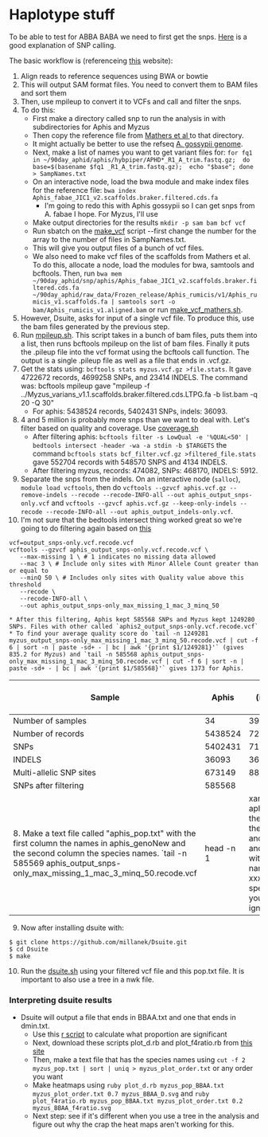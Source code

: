 # Haplotype stuff

To be able to test for ABBA BABA we need to first get the snps. [Here](http://data-science-sequencing.github.io/Win2018/lectures/lecture10/) is a good explanation of SNP calling.

The basic workflow is (referenceing [this](https://sateeshperi.github.io/nextflow_varcal/nextflow/nextflow_variant_calling) website):

1. Align reads to reference sequences using BWA or bowtie
2. This will output SAM format files. You need to convert them to BAM files and sort them
4. Then, use mpileup to convert it to VCFs and call and filter the snps.
5. To do this:
   * First make a directory called snp to run the analysis in with subdirectories for Aphis and Myzus
   * Then copy the reference file from [Mathers et al ](https://zenodo.org/record/5908005#.ZC885-zMIea) to that directory.
   * It might actually be better to use the refseq [A. gossypii genome](https://www.ncbi.nlm.nih.gov/datasets/genome/GCF_020184175.1/).
   * Next, make a list of names you want to get variant files for: `for fq1 in ~/90day_aphid/aphis/hybpiper/APHD*_R1_A_trim.fastq.gz;  do base=$(basename $fq1 _R1_A_trim.fastq.gz);  echo "$base"; done > SampNames.txt`
   * On an interactive node, load the bwa module and make index files for the reference file: `bwa index Aphis_fabae_JIC1_v2.scaffolds.braker.filtered.cds.fa`
     * I'm going to redo this with Aphis gossypii so I can get snps from A. fabae I hope. For Myzus, I'll use
   * Make output directories for the results `mkdir -p sam bam bcf vcf`
   * Run sbatch on the [make_vcf](scripts/make_vcf.sh) script --first change the number for the array to the number of files in SampNames.txt.
   * This will give you output files of a bunch of vcf files.
   * We also need to make vcf files of the scaffolds from Mathers et al. To do this, allocate a node, load the modules for bwa, samtools and bcftools. Then, run `bwa mem ~/90day_aphid/snp/aphis/Aphis_fabae_JIC1_v2.scaffolds.braker.filtered.cds.fa ~/90day_aphid/raw_data/Frozen_release/Aphis_rumicis/v1/Aphis_rumicis_v1.scaffolds.fa | samtools sort -o bam/Aphis_rumicis_v1.aligned.bam` or run [make_vcf_mathers.sh](scripts/make_vcf_mathers.sh).
6. However, Dsuite, asks for input of a single vcf file. To produce this, use the bam files generated by the previous step.
7. Run [mpileup.sh](scripts/mpileup.sh). This script takes in a bunch of bam files, puts them into a list, then runs bcftools mpileup on the list of bam files. Finally it puts the .pileup file into the vcf format using the bcftools call function. The output is a single .pileup file as well as a file that ends in .vcf.gz.
8. Get the stats using: `bcftools stats myzus.vcf.gz >file.stats`. It gave 4722672 records, 4699258 SNPs, and 23414 INDELS. The command was: bcftools mpileup gave "mpileup -f ../Myzus_varians_v1.1.scaffolds.braker.filtered.cds.LTPG.fa -b list.bam -q 20 -Q 30"
   * For aphis: 5438524 records, 5402431 SNPs, indels: 36093.
10. 4 and 5 million is probably more snps than we want to deal with. Let's filter based on quality and coverage. Use [coverage.sh](scripts/coverage.sh) 
    * After filtering aphis: `bcftools filter -s LowQual -e '%QUAL<50' | bedtools intersect -header -wa -a stdin -b $TARGETS` the command `bcftools stats bcf_filter.vcf.gz >filtered_file.stats` gave 552704 records with 548570 SNPS and 4134 INDELS.
    * After filtering myzus, records: 474082, SNPs: 468170, INDELS: 5912.
11. Separate the snps from the indels. On an interactive node (`salloc`), `module load vcftools`, then do `vcftools --gzvcf aphis.vcf.gz --remove-indels --recode --recode-INFO-all --out aphis_output_snps-only.vcf` and `vcftools --gzvcf aphis.vcf.gz --keep-only-indels --recode --recode-INFO-all --out aphis_output_indels-only.vcf`.
12. I'm not sure that the bedtools intersect thing worked great so we're going to do filtering again based on [this](https://bioinformaticsworkbook.org/dataAnalysis/VariantCalling/freebayes-dnaseq-workflow.html#gsc.tab=0)
```
vcf=output_snps-only.vcf.recode.vcf
vcftools --gzvcf aphis_output_snps-only.vcf.recode.vcf \
   --max-missing 1 \ # 1 indicates no missing data allowed
   --mac 3 \ # Include only sites with Minor Allele Count greater than or equal to
   --minQ 50 \ # Includes only sites with Quality value above this threshold
   --recode \
   --recode-INFO-all \
   --out aphis_output_snps-only_max_missing_1_mac_3_minq_50
```
    * After this filtering, Aphis kept 585568 SNPs and Myzus kept 1249280 SNPs. Files with other called `aphis2_output_snps-only.vcf.recode.vcf`
    * To find your average quality score do `tail -n 1249281 myzus_output_snps-only_max_missing_1_mac_3_minq_50.recode.vcf | cut -f 6 | sort -n | paste -sd+ - | bc | awk '{print $1/1249281}'` (gives 835.2 for Myzus) and `tail -n 585568 aphis_output_snps-only_max_missing_1_mac_3_minq_50.recode.vcf | cut -f 6 | sort -n | paste -sd+ - | bc | awk '{print $1/585568}'` gives 1373 for Aphis.
| Sample | Aphis | Aphis (including others) | Myzus | Myzus (including others) |
| --- | --- | --- | --- | --- |
|Number of samples |34 |39 |15 |19
|Number of records |5438524 |7224421 |4722672 |4954520 |
|SNPs |5402431 |7187970 |4699258 |4929427 |
|INDELS |36093 |36451 |23414 |25093 |
|Multi-allelic SNP sites |673149 |889106 |600661 |666330|
|SNPs after filtering |585568 | |1249280 |1172464 |
8. Make a text file called "aphis_pop.txt" with the first column the names in aphis_genoNew and the second column the species names. `tail -n 585569 aphis_output_snps-only_max_missing_1_mac_3_minq_50.recode.vcf | head -n 1 | xargs -n 1 > aphis_pop.txt` then delete the first lines and add a tab and a column with species names. Use xxx for species that you want ignored.
9. Now after installing dsuite with:
```
$ git clone https://github.com/millanek/Dsuite.git
$ cd Dsuite
$ make
```
10. Run the [dsuite.sh](scripts/dsuite_aphis.sh) using your filtered vcf file and this pop.txt file. It is important to also use a tree in a nwk file.

### Interpreting dsuite results
  * Dsuite will output a file that ends in BBAA.txt and one that ends in dmin.txt.
    * Use this [r script](scripts/dsuite.R) to calculate what proportion are significant
    * Next, download these scripts plot_d.rb and plot_f4ratio.rb from [this site](https://github.com/mmatschiner/tutorials/tree/master/analysis_of_introgression_with_snp_data)
    * Then, make a text file that has the species names using `cut -f 2 myzus_pop.txt | sort | uniq > myzus_plot_order.txt` or any order you want
    * Make heatmaps using `ruby plot_d.rb myzus_pop_BBAA.txt myzus_plot_order.txt 0.7 myzus_BBAA_D.svg` and `ruby plot_f4ratio.rb myzus_pop_BBAA.txt myzus_plot_order.txt 0.2 myzus_BBAA_f4ratio.svg`
    * Next step: see if it's different when you use a tree in the analysis and figure out why the crap the heat maps aren't working for this.






